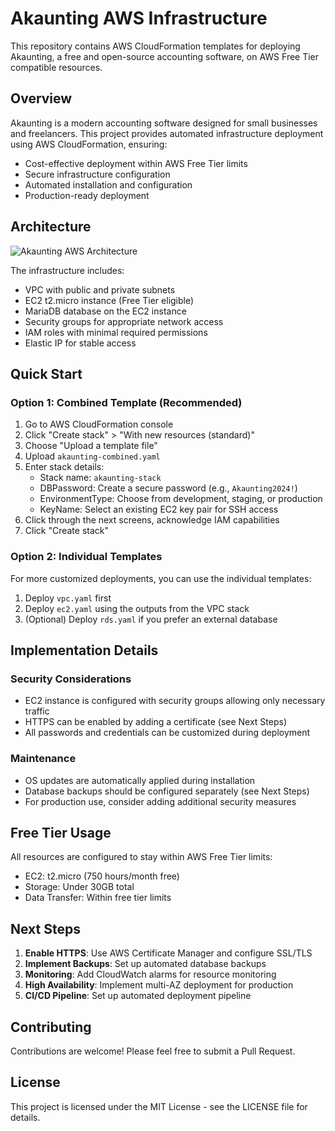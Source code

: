 # Akaunting AWS Infrastructure

This repository contains AWS CloudFormation templates for deploying Akaunting, a free and open-source accounting software, on AWS Free Tier compatible resources.

## Overview

Akaunting is a modern accounting software designed for small businesses and freelancers. This project provides automated infrastructure deployment using AWS CloudFormation, ensuring:

- Cost-effective deployment within AWS Free Tier limits
- Secure infrastructure configuration
- Automated installation and configuration
- Production-ready deployment

## Architecture

![Akaunting AWS Architecture](https://raw.githubusercontent.com/sergiocoding96/akaunting-aws-infrastructure/main/architecture.png)

The infrastructure includes:
- VPC with public and private subnets
- EC2 t2.micro instance (Free Tier eligible)
- MariaDB database on the EC2 instance
- Security groups for appropriate network access
- IAM roles with minimal required permissions
- Elastic IP for stable access

## Quick Start

### Option 1: Combined Template (Recommended)

1. Go to AWS CloudFormation console
2. Click "Create stack" > "With new resources (standard)"
3. Choose "Upload a template file"
4. Upload `akaunting-combined.yaml`
5. Enter stack details:
   - Stack name: `akaunting-stack`
   - DBPassword: Create a secure password (e.g., `Akaunting2024!`)
   - EnvironmentType: Choose from development, staging, or production
   - KeyName: Select an existing EC2 key pair for SSH access
6. Click through the next screens, acknowledge IAM capabilities
7. Click "Create stack"

### Option 2: Individual Templates

For more customized deployments, you can use the individual templates:
1. Deploy `vpc.yaml` first
2. Deploy `ec2.yaml` using the outputs from the VPC stack
3. (Optional) Deploy `rds.yaml` if you prefer an external database

## Implementation Details

### Security Considerations

- EC2 instance is configured with security groups allowing only necessary traffic
- HTTPS can be enabled by adding a certificate (see Next Steps)
- All passwords and credentials can be customized during deployment

### Maintenance

- OS updates are automatically applied during installation
- Database backups should be configured separately (see Next Steps)
- For production use, consider adding additional security measures

## Free Tier Usage

All resources are configured to stay within AWS Free Tier limits:
- EC2: t2.micro (750 hours/month free)
- Storage: Under 30GB total
- Data Transfer: Within free tier limits

## Next Steps

1. **Enable HTTPS**: Use AWS Certificate Manager and configure SSL/TLS
2. **Implement Backups**: Set up automated database backups
3. **Monitoring**: Add CloudWatch alarms for resource monitoring
4. **High Availability**: Implement multi-AZ deployment for production
5. **CI/CD Pipeline**: Set up automated deployment pipeline

## Contributing

Contributions are welcome! Please feel free to submit a Pull Request.

## License

This project is licensed under the MIT License - see the LICENSE file for details.